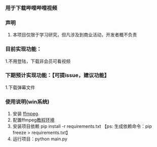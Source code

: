### 用于下载哔哩哔哩视频

### 声明
1. 本项目仅限于学习研究，但凡涉及到商业活动，开发者概不负责

### 目前实现功能：
1.不用登陆，下载非会员可看视频

### 下期预计实现功能：【可提issue，建议功能】
1.下载弹幕文件

### 使用说明(win系统)
1. 安装 [ffmpeg](https://www.ffmpeg.org/).
2. 配置ffmpeg[教程环境](https://www.jianshu.com/p/2b609afb9800)
3. 安装项目依赖 pip install -r requirements.txt  【ps: 生成依赖命令：pip freeze > requirements.txt】
4. 运行项目：python main.py
